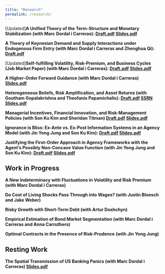 ```yaml
---
title: "Research"
permalink: /research/
---
```


[Updated]**A Unified Theory of the Term-Structure and Monetary Stabilization (with Marc Dordal i Carreras): [Draft.pdf](/files/Term_Structure.pdf) [Slides.pdf](/files/Term_Structure_Slides.pdf)**   



**A Theory of Keynesian Demand and Supply Interactions under Endogenous Firm Entry (with Marc Dordal i Carreras and Zhenghua Qi): [Draft.pdf](/files/ADAS_Theory.pdf)**   


[Updated]**Self-fulfilling Volatility, Risk-Premium, and Business Cycles (Job Market Paper) (with Marc Dordal i Carreras): [Draft.pdf](/files/Self-fulfilling_volatility.pdf) [Slides.pdf](/files/Self-fulfilling_volatility_slides.pdf)**  


**A Higher-Order Forward Guidance (with Marc Dordal i Carreras) [Slides.pdf](/files/higherFG_slides.pdf)**  


**Heterogeneous Beliefs, Risk Amplification, and Asset Returns (with Goutham Gopalakrishna and Theofanis Papamichalis): [Draft.pdf](/files/Beliefs.pdf) [SSRN](https://papers.ssrn.com/sol3/papers.cfm?abstract_id=3932647) [Slides.pdf](/files/Beliefs_slides.pdf)**  


**Managerial Incentives, Financial Innovation, and Risk-Management Policies (with Son Ku Kim and Sheridan Titman) [Draft.pdf](/files/klt_revised_v1.pdf) [Slides.pdf](/files/Dual_agency_and_risk_management.pdf)**    
 
 
**Ignorance is Bliss: Ex-Ante vs. Ex-Post Information Systems in an Agency Model (with Jin Yong Jung and Son Ku Kim): [Draft.pdf](/files/Ex_Post_vs_Ex_Ante.pdf) [Slides.pdf](/files/Ex_Post_vs_Ex_Ante_slides.pdf)**    


**Justifying the First-Order Approach in Agency Frameworks with the Agent’s Possibly Non-Concave Value Function (with Jin Yong Jung and Son Ku Kim): [Draft.pdf](/files/First_order_approach_draft.pdf) [Slides.pdf](/files/First_order_approach_slides.pdf)**  



## Work in Progress

**A New Indeterminacy with Fluctuations in Volatility and Risk Premium (with Marc Dordal i Carreras)**  


**Do Cost of Living Shocks Pass Through into Wages? (with Justin Bloesch and Jake Weber)**  


**Risky Growth with Short-Term Debt (with Artur Doshchyn)**  

  
**Empirical Estimation of Bond Market Segmentation (with Marc Dordal i Carreras and Anna Carruthers)**  

  
**Optimal Contracts in the Presence of Risk-Prudence (with Jin Yong Jung)**  





## Resting Work

**The Spatial Transmission of US Banking Panics (with Marc Dordal i Carreras) [Slides.pdf](/files/US_Panics_paper.pdf)**

